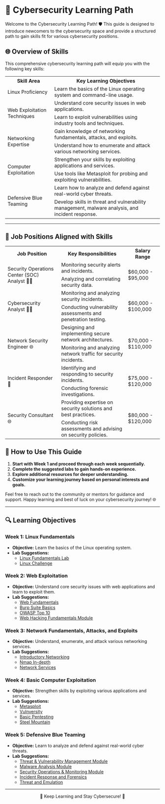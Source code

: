 # 🚀 Cybersecurity Learning Path

Welcome to the Cybersecurity Learning Path! 🛡️ This guide is designed to introduce newcomers to the cybersecurity space and provide a structured path to gain skills fit for various cybersecurity positions.


## 🌐 Overview of Skills

This comprehensive cybersecurity learning path will equip you with the following key skills:
<table>
  <tr>
    <th>Skill Area</th>
    <th>Key Learning Objectives</th>
  </tr>
  <tr>
    <td>Linux Proficiency</td>
    <td>Learn the basics of the Linux operating system and command-line usage.</td>
  </tr>
  <tr>
  </tr>
  <tr>
    <td rowspan="2">Web Exploitation Techniques</td>
    <td>Understand core security issues in web applications.</td>
  </tr>
  <tr>
    <td>Learn to exploit vulnerabilities using industry tools and techniques.</td>
  </tr>
  <tr>
    <td rowspan="2">Networking Expertise</td>
    <td>Gain knowledge of networking fundamentals, attacks, and exploits.</td>
  </tr>
  <tr>
    <td>Understand how to enumerate and attack various networking services.</td>
  </tr>
  <tr>
    <td rowspan="2">Computer Exploitation</td>
    <td>Strengthen your skills by exploiting applications and services.</td>
  </tr>
  <tr>
    <td>Use tools like Metasploit for probing and exploiting vulnerabilities.</td>
  </tr>
  <tr>
    <td rowspan="2">Defensive Blue Teaming</td>
    <td>Learn how to analyze and defend against real-world cyber threats.</td>
  </tr>
  <tr>
    <td>Develop skills in threat and vulnerability management, malware analysis, and incident response.</td>
  </tr>
</table>


---

<!--**Note:** Replace the placeholder links (`#`) with the actual links to the suggested labs and resources. -->

## 💼 Job Positions Aligned with Skills

<table>
  <tr>
    <th>Job Position</th>
    <th>Key Responsibilities</th>
    <th>Salary Range</th>
  </tr>
  <tr>
    <td rowspan="3">Security Operations Center (SOC) Analyst 👩‍💻</td>
    <td>Monitoring security alerts and incidents.</td>
    <td rowspan="3">$60,000 - $95,000</td>
  </tr>
  <tr>
    <td>Analyzing and correlating security data.</td>
  </tr>
  <tr>
  </tr>
  <tr>
    <td rowspan="3">Cybersecurity Analyst 🕵️‍♂️</td>
    <td>Monitoring and analyzing security incidents.</td>
    <td rowspan="3">$60,000 - $100,000</td>
  </tr>
  <tr>
    <td>Conducting vulnerability assessments and penetration testing.</td>
  </tr>
  <tr>
  </tr>
  <tr>
    <td rowspan="3">Network Security Engineer 🌐</td>
    <td>Designing and implementing secure network architectures.</td>
    <td rowspan="3">$70,000 - $110,000</td>
  </tr>
  <tr>
    <td>Monitoring and analyzing network traffic for security incidents.</td>
  </tr>
  <tr>
  </tr>
  <tr>
    <td rowspan="3">Incident Responder 🚨</td>
    <td>Identifying and responding to security incidents.</td>
    <td rowspan="3">$75,000 - $120,000</td>
  </tr>
  <tr>
    <td>Conducting forensic investigations.</td>
  </tr>
  <tr>
  </tr>
  <tr>
    <td rowspan="3">Security Consultant 🌐</td>
    <td>Providing expertise on security solutions and best practices.</td>
    <td rowspan="3">$80,000 - $120,000</td>
  </tr>
  <tr>
    <td>Conducting risk assessments and advising on security policies.</td>
  </tr>
  <tr>
  </tr>
</table>


 

## 📖 How to Use This Guide

1. **Start with Week 1 and proceed through each week sequentially.**
2. **Complete the suggested labs to gain hands-on experience.**
3. **Explore additional resources for deeper understanding.**
4. **Customize your learning journey based on personal interests and goals.**

Feel free to reach out to the community or mentors for guidance and support. Happy learning and best of luck on your cybersecurity journey! 🌐

---

## 🔍 Learning Objectives

### Week 1: Linux Fundamentals
- **Objective:** Learn the basics of the Linux operating system.
- **Lab Suggestions:**
  - [Linux Fundamentals Lab](#)
  - [Linux Challenge](#)

### Week 2: Web Exploitation
- **Objective:** Understand core security issues with web applications and learn to exploit them.
- **Lab Suggestions:**
  - [Web Fundamentals](#)
  - [Burp Suite Basics](#)
  - [OWASP Top 10](#)
  - [Web Hacking Fundamentals Module](#)

### Week 3: Network Fundamentals, Attacks, and Exploits
- **Objective:** Understand, enumerate, and attack various networking services.
- **Lab Suggestions:**
  - [Introductory Networking](#)
  - [Nmap In-depth](#)
  - [Network Services](#)

### Week 4: Basic Computer Exploitation
- **Objective:** Strengthen skills by exploiting various applications and services.
- **Lab Suggestions:**
  - [Metasploit](#)
  - [Vulnversity](#)
  - [Basic Pentesting](#)
  - [Steel Mountain](#)

### Week 5: Defensive Blue Teaming
- **Objective:** Learn to analyze and defend against real-world cyber threats.
- **Lab Suggestions:**
  - [Threat & Vulnerability Management Module](#)
  - [Malware Analysis Module](#)
  - [Security Operations & Monitoring Module](#)
  - [Incident Response and Forensics](#)
  - [Threat and Emulation](#)


---

<p align="center">🔐 Keep Learning and Stay Cybersecure! 🔐</p>

